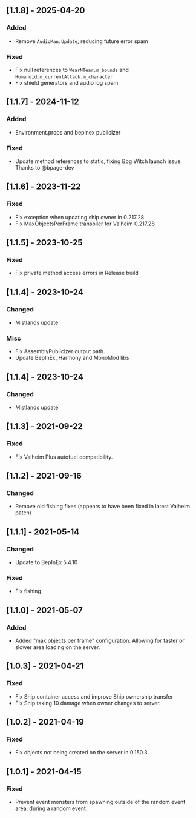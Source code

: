 ## [1.1.8] - 2025-04-20

### Added

- Remove `AudioMan.Update`, reducing future error spam


### Fixed

- Fix null references to `WearNTear.m_bounds` and `Humanoid.m_currentAttack.m_character`
- Fix shield generators and audio log spam


## [1.1.7] - 2024-11-12

### Added

- Environment.props and bepinex publicizer


### Fixed

- Update method references to static, fixing Bog Witch launch issue. Thanks to @bpage-dev


## [1.1.6] - 2023-11-22

### Fixed

- Fix exception when updating ship owner in 0.217.28
- Fix MaxObjectsPerFrame transpiler for Valheim 0.217.28


## [1.1.5] - 2023-10-25

### Fixed

- Fix private method access errors in Release build


## [1.1.4] - 2023-10-24

### Changed

- Mistlands update


### Misc

- Fix AssemblyPublicizer output path.
- Update BepInEx, Harmony and MonoMod libs


## [1.1.4] - 2023-10-24

### Changed

- Mistlands update


## [1.1.3] - 2021-09-22

### Fixed

- Fix Valheim Plus autofuel compatibility.


## [1.1.2] - 2021-09-16

### Changed

- Remove old fishing fixes (appears to have been fixed in latest Valheim patch)


## [1.1.1] - 2021-05-14

### Changed

- Update to BepInEx 5.4.10


### Fixed

- Fix fishing


## [1.1.0] - 2021-05-07

### Added

- Added "max objects per frame" configuration. Allowing for faster or slower area loading on the server.


## [1.0.3] - 2021-04-21

### Fixed

- Fix Ship container access and improve Ship ownership transfer
- Fix Ship taking 10 damage when owner changes to server.


## [1.0.2] - 2021-04-19

### Fixed

- Fix objects not being created on the server in 0.150.3.


## [1.0.1] - 2021-04-15

### Fixed

- Prevent event monsters from spawning outside of the random event area, during a random event.
